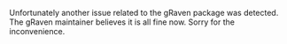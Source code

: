 Unfortunately another issue related to the gRaven package was detected. The gRaven maintainer believes it is all fine now. Sorry for the inconvenience.

